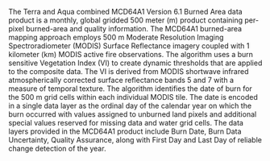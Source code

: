 The Terra and Aqua combined MCD64A1 Version 6.1 Burned Area data product is a monthly, global gridded 500 meter (m) product containing per-pixel burned-area and quality information. The MCD64A1 burned-area mapping approach employs 500 m Moderate Resolution Imaging Spectroradiometer (MODIS) Surface Reflectance imagery coupled with 1 kilometer (km) MODIS active fire observations. The algorithm uses a burn sensitive Vegetation Index (VI) to create dynamic thresholds that are applied to the composite data. The VI is derived from MODIS shortwave infrared atmospherically corrected surface reflectance bands 5 and 7 with a measure of temporal texture. The algorithm identifies the date of burn for the 500 m grid cells within each individual MODIS tile. The date is encoded in a single data layer as the ordinal day of the calendar year on which the burn occurred with values assigned to unburned land pixels and additional special values reserved for missing data and water grid cells. The data layers provided in the MCD64A1 product include Burn Date, Burn Data Uncertainty, Quality Assurance, along with First Day and Last Day of reliable change detection of the year.